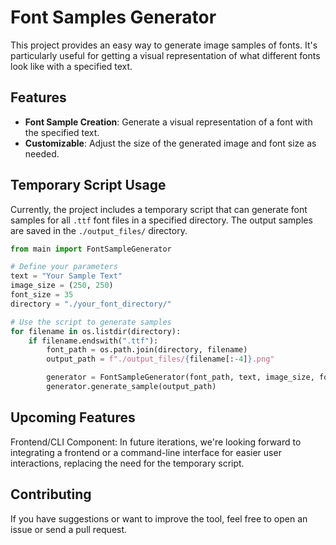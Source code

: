 # Font Samples Generator

This project provides an easy way to generate image samples of fonts. It's particularly useful for getting a visual representation of what different fonts look like with a specified text.

## Features

- **Font Sample Creation**: Generate a visual representation of a font with the specified text.
- **Customizable**: Adjust the size of the generated image and font size as needed.

## Temporary Script Usage

Currently, the project includes a temporary script that can generate font samples for all `.ttf` font files in a specified directory. The output samples are saved in the `./output_files/` directory.

```python
from main import FontSampleGenerator

# Define your parameters
text = "Your Sample Text"
image_size = (250, 250)
font_size = 35
directory = "./your_font_directory/"

# Use the script to generate samples
for filename in os.listdir(directory):
    if filename.endswith(".ttf"):
        font_path = os.path.join(directory, filename)
        output_path = f"./output_files/{filename[:-4]}.png"

        generator = FontSampleGenerator(font_path, text, image_size, font_size)
        generator.generate_sample(output_path)
```

## Upcoming Features

Frontend/CLI Component: In future iterations, we're looking forward to integrating a frontend or a command-line interface for easier user interactions, replacing the need for the temporary script.

## Contributing

If you have suggestions or want to improve the tool, feel free to open an issue or send a pull request.
